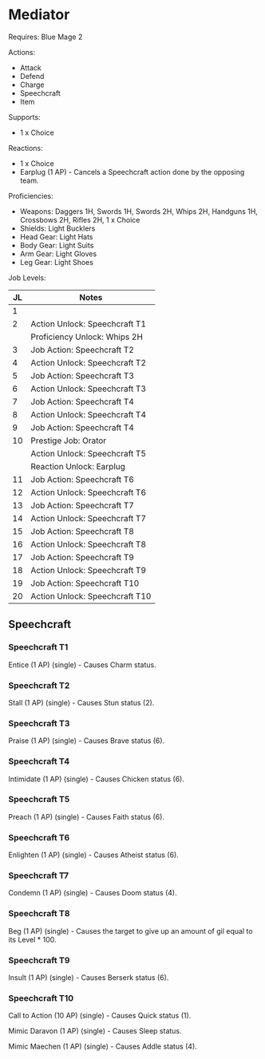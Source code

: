 # Mediator

Requires: Blue Mage 2

Actions:

- Attack
- Defend
- Charge
- Speechcraft
- Item

Supports:

- 1 x Choice

Reactions:

- 1 x Choice
- Earplug (1 AP) - Cancels a Speechcraft action done by the opposing team.

Proficiencies:

- Weapons: Daggers 1H, Swords 1H, Swords 2H, Whips 2H, Handguns 1H, Crossbows 2H, Rifles 2H, 1 x Choice
- Shields: Light Bucklers
- Head Gear: Light Hats
- Body Gear: Light Suits
- Arm Gear: Light Gloves
- Leg Gear: Light Shoes

Job Levels:

| JL | Notes |
| --- | --- |
| 1 | 
| 2 | Action Unlock: Speechcraft T1
|   | Proficiency Unlock: Whips 2H
| 3 | Job Action: Speechcraft T2
| 4 | Action Unlock: Speechcraft T2
| 5 | Job Action: Speechcraft T3
| 6 | Action Unlock: Speechcraft T3
| 7 | Job Action: Speechcraft T4
| 8 | Action Unlock: Speechcraft T4
| 9 | Job Action: Speechcraft T4
| 10 | Prestige Job: Orator
|    | Action Unlock: Speechcraft T5
|    | Reaction Unlock: Earplug
| 11 | Job Action: Speechcraft T6
| 12 | Action Unlock: Speechcraft T6
| 13 | Job Action: Speechcraft T7
| 14 | Action Unlock: Speechcraft T7
| 15 | Job Action: Speechcraft T8
| 16 | Action Unlock: Speechcraft T8
| 17 | Job Action: Speechcraft T9
| 18 | Action Unlock: Speechcraft T9
| 19 | Job Action: Speechcraft T10
| 20 | Action Unlock: Speechcraft T10

## Speechcraft

### Speechcraft T1

Entice (1 AP) (single) - Causes Charm status.

### Speechcraft T2

Stall (1 AP) (single) - Causes Stun status (2).

### Speechcraft T3

Praise (1 AP) (single) - Causes Brave status (6).

### Speechcraft T4

Intimidate (1 AP) (single) - Causes Chicken status (6).

### Speechcraft T5

Preach (1 AP) (single) - Causes Faith status (6).

### Speechcraft T6

Enlighten (1 AP) (single) - Causes Atheist status (6).

### Speechcraft T7

Condemn (1 AP) (single) - Causes Doom status (4).

### Speechcraft T8

Beg (1 AP) (single) - Causes the target to give up an amount of gil equal to its Level * 100.

### Speechcraft T9

Insult (1 AP) (single) - Causes Berserk status (6).

### Speechcraft T10

Call to Action (10 AP) (single) - Causes Quick status (1).

Mimic Daravon (1 AP) (single) - Causes Sleep status.

Mimic Maechen (1 AP) (single) - Causes Addle status (4).
